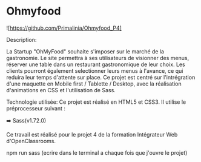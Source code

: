 # Ohmyfood

![https://github.com/Primalinia/Ohmyfood_P4]

Description:

La Startup "OhMyFood" souhaite s'imposer sur le marché de la gastronomie. Le site permettra à ses utilisateurs de visionner des menus, réserver une table dans un restaurant gastronomique de leur choix. Les clients pourront également selectionner leurs menus à l'avance, ce qui reduira leur temps d'attente sur place.
Ce projet est centré sur l'intrégration d'une maquette en Mobile first / Tablette / Desktop, avec la réalisation d'animations en CSS et l'utilisation de Sass.

Technologie utilisée:
Ce projet est réalisé en HTML5 et CSS3. Il utilise le préprocesseur suivant :

➡️ Sass(v1.72.0)

Ce travail est réalisé pour le projet 4 de la formation Intégrateur Web d'OpenClassrooms.

npm run sass (ecrire dans le terminal a chaque fois que j'ouvre le projet)
